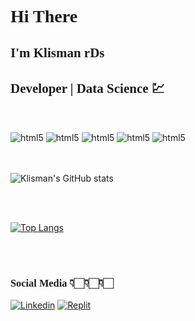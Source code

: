 # <font face="Trebuchet"> Hi There 🏻</font>
## <font face="Trebuchet"> I'm  Klisman rDs </font>
## <font face="Trebuchet"> Developer | Data Science 💹</font>
<br>

<font face="Apple Chancery, cursive"></font>
<div style="display: inline_block">
<img align="center" alt="html5" src="https://img.shields.io/badge/Python-14354C?style=for-the-badge&logo=python&logoColor=white" />
<img align="center" alt="html5" src="https://img.shields.io/badge/MySQL-005C84?style=for-the-badge&logo=mysql&logoColor=white" />
<img align="center" alt="html5" src="https://img.shields.io/badge/Microsoft_Excel-217346?style=for-the-badge&logo=microsoft-excel&logoColor=white" />
<img align="center" alt="html5" src="https://img.shields.io/badge/Tableau-E97627?style=for-the-badge&logo=Tableau&logoColor=white" />
<img align="center" alt="html5" src="https://img.shields.io/badge/Linux-FCC624?style=for-the-badge&logo=linux&logoColor=black" />
</div>
<br>
<br>

![Klisman's GitHub stats](https://github-readme-stats.vercel.app/api?username=klismanrds&show_icons=true&theme=dark)

<br>
<br>

[![Top Langs](https://github-readme-stats.vercel.app/api/top-langs/?username=klismanrds)](https://github.com/anuraghazra/github-readme-stats)

<br>
<br>

### <font face="Apple Chancery, cursive">Social Media 👇🏻👇🏻👇🏻</font>

[![Linkedin](https://img.shields.io/badge/LinkedIn-0077B5?style=for-the-badge&logo=linkedin&logoColor=white)](https://www.linkedin.com/in/klisman-ramos-6a7837175/)
[![Replit](https://img.shields.io/badge/replit-667881?style=for-the-badge&logo=replit&logoColor=white)](https://replit.com/@KlismanRamos)

<br>
<br>
